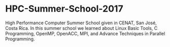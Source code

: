 # HPC-Summer-School-2017
High Performance Computer Summer School given in CENAT, San José, Costa Rica. In this summer school we learned about Linux Basic Tools, C Programming, OpenMP, OpenACC, MPI, and Advance Techniques in Parallel Programming.
